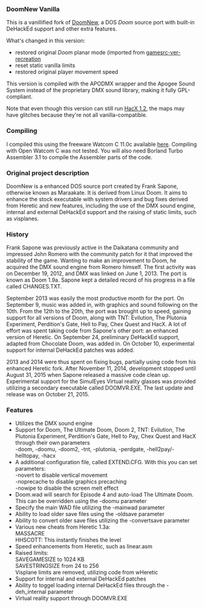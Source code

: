 <h3>DoomNew Vanilla</h3>

This is a vanillified fork of <a href="https://doomwiki.org/wiki/DoomNew">DoomNew</a>, a DOS <i>Doom</i> source port with built-in DeHackEd support and other extra features.

What's changed in this version:
<ul><li>restored original <i>Doom</i> planar mode (imported from <a href="https://doomwiki.org/wiki/Gamesrc-ver-recreation">gamesrc-ver-recreation</a></li>
<li>reset static vanilla limits</li>
<li>restored original player movement speed</li></ul>

This version is compiled with the APODMX wrapper and the Apogee Sound System instead of the proprietary DMX sound library, making it fully GPL-compliant.

Note that even though this version can still run <a href="http://drnostromo.com/hacx/">HacX 1.2</a>, the maps may have glitches because they're not all vanilla-compatible.

<h3>Compiling</h3>

I compiled this using the freeware Watcom C 11.0c available <a href="https://www.openwatcom.org/ftp/archive/11.0c/">here</a>. Compiling with Open Watcom C was not tested. You will also need Borland Turbo Assembler 3.1 to compile the Assembler parts of the code.

<h3>Original project description</h3>

DoomNew is a enhanced DOS source port created by Frank Sapone, otherwise known as Maraakate. It is derived from Linux Doom. It aims to enhance the stock executable with system drivers and bug fixes derived from Heretic and new features, including the use of the DMX sound engine, internal and external DeHackEd support and the raising of static limits, such as visplanes.

<h3>History</h3>

Frank Sapone was previously active in the Daikatana community and impressed John Romero with the community patch for it that improved the stability of the game. Wanting to make an improvement to Doom, he acquired the DMX sound engine from Romero himself. The first activity was on December 19, 2012, and DMX was linked on June 1, 2013. The port is known as Doom 1.9a. Sapone kept a detailed record of his progress in a file called CHANGES.TXT.

September 2013 was easily the most productive month for the port. On September 9, music was added in, with graphics and sound following on the 10th. From the 12th to the 20th, the port was brought up to speed, gaining support for all versions of Doom, along with TNT: Evilution, The Plutonia Experiment, Perdition's Gate, Hell to Pay, Chex Quest and HacX. A lot of effort was spent taking code from Sapone's other port: an enhanced version of Heretic. On September 24, preliminary DeHackEd support, adapted from Chocolate Doom, was added in. On October 10, experimental support for internal DeHackEd patches was added.

2013 and 2014 were thus spent on fixing bugs, partially using code from his enhanced Heretic fork. After November 11, 2014, development stopped until August 31, 2015 when Sapone released a massive code clean up. Experimental support for the SimulEyes Virtual reality glasses was provided utilizing a secondary executable called DOOMVR.EXE. The last update and release was on October 21, 2015.

<h3>Features</h3>
<ul><li>Utilizes the DMX sound engine</li>
<li>Support for Doom, The Ultimate Doom, Doom 2, TNT: Evilution, The Plutonia Experiment, Perdition's Gate, Hell to Pay, Chex Quest and HacX through their own parameters
<br>-doom, -doomu, -doom2, -tnt, -plutonia, -perdgate, -hell2pay/-helltopay, -hacx</li>
<li>A additional configuration file, called EXTEND.CFG. With this you can set parameters:
<br>-novert to disable vertical movement
<br>-noprecache to disable graphics precaching
<br>-nowipe to disable the screen melt effect</li>
<li>Doom.wad will search for Episode 4 and auto-load The Ultimate Doom. This can be overridden using the -doomu parameter</li>
<li>Specify the main WAD file utilizing the -mainwad parameter</li>
<li>Ability to load older save files using the -oldsave parameter</li>
<li>Ability to convert older save files utilizing the -convertsave <slot #> parameter</li>
<li>Various new cheats from Heretic 1.3a:
<br>MASSACRE
<br>HHSCOTT: This instantly finishes the level</li>
<li>Speed enhancements from Heretic, such as linear.asm</li>
<li>Raised limits:
<br>SAVEGAMESIZE to 1024 KB
<br>SAVESTRINGSIZE from 24 to 256
<br>Visplane limits are removed, utilizing code from wHeretic</li>
<li>Support for internal and external DeHackEd patches</li>
<li>Ability to toggel loading internal DeHackEd files through the -deh_internal parameter</li>
<li>Virtual reality support through DOOMVR.EXE</li></ul>

